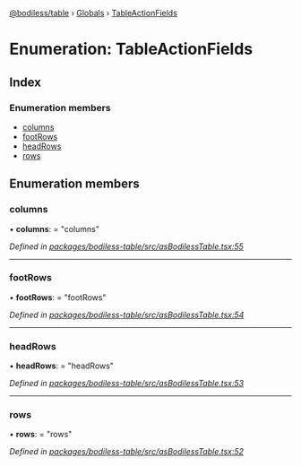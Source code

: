 [@bodiless/table](../README.md) › [Globals](../globals.md) › [TableActionFields](tableactionfields.md)

# Enumeration: TableActionFields

## Index

### Enumeration members

* [columns](tableactionfields.md#columns)
* [footRows](tableactionfields.md#footrows)
* [headRows](tableactionfields.md#headrows)
* [rows](tableactionfields.md#rows)

## Enumeration members

###  columns

• **columns**: = "columns"

*Defined in [packages/bodiless-table/src/asBodilessTable.tsx:55](https://github.com/johnsonandjohnson/Bodiless-JS/blob/7bed795a/packages/bodiless-table/src/asBodilessTable.tsx#L55)*

___

###  footRows

• **footRows**: = "footRows"

*Defined in [packages/bodiless-table/src/asBodilessTable.tsx:54](https://github.com/johnsonandjohnson/Bodiless-JS/blob/7bed795a/packages/bodiless-table/src/asBodilessTable.tsx#L54)*

___

###  headRows

• **headRows**: = "headRows"

*Defined in [packages/bodiless-table/src/asBodilessTable.tsx:53](https://github.com/johnsonandjohnson/Bodiless-JS/blob/7bed795a/packages/bodiless-table/src/asBodilessTable.tsx#L53)*

___

###  rows

• **rows**: = "rows"

*Defined in [packages/bodiless-table/src/asBodilessTable.tsx:52](https://github.com/johnsonandjohnson/Bodiless-JS/blob/7bed795a/packages/bodiless-table/src/asBodilessTable.tsx#L52)*
